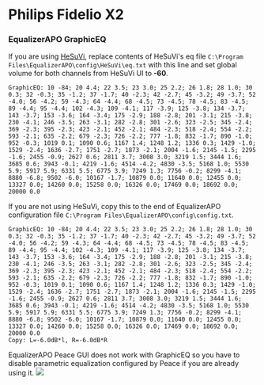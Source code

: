 # Philips Fidelio X2
### EqualizerAPO GraphicEQ
If you are using [HeSuVi](https://sourceforge.net/projects/hesuvi/), replace contents of HeSuVi's eq file `C:\Program Files\EqualizerAPO\config\HeSuVi\eq.txt` with this line and set global volume for both channels from HeSuVi UI to **-60**.
```
GraphicEQ: 10 -84; 20 4.4; 22 3.5; 23 3.0; 25 2.2; 26 1.8; 28 1.0; 30 0.3; 32 -0.3; 35 -1.2; 37 -1.7; 40 -2.3; 42 -2.7; 45 -3.2; 49 -3.7; 52 -4.0; 56 -4.2; 59 -4.3; 64 -4.4; 68 -4.5; 73 -4.5; 78 -4.5; 83 -4.5; 89 -4.4; 95 -4.4; 102 -4.3; 109 -4.1; 117 -3.9; 125 -3.8; 134 -3.7; 143 -3.7; 153 -3.6; 164 -3.4; 175 -2.9; 188 -2.8; 201 -3.1; 215 -3.8; 230 -4.1; 246 -3.5; 263 -3.1; 282 -2.8; 301 -2.6; 323 -2.5; 345 -2.4; 369 -2.3; 395 -2.3; 423 -2.1; 452 -2.1; 484 -2.3; 518 -2.4; 554 -2.2; 593 -2.1; 635 -2.2; 679 -2.3; 726 -2.2; 777 -1.8; 832 -1.7; 890 -1.0; 952 -0.3; 1019 0.1; 1090 0.6; 1167 1.4; 1248 1.2; 1336 0.3; 1429 -1.0; 1529 -2.4; 1636 -2.7; 1751 -2.7; 1873 -2.1; 2004 -1.6; 2145 -1.5; 2295 -1.6; 2455 -0.9; 2627 0.6; 2811 3.7; 3008 3.0; 3219 1.5; 3444 1.6; 3685 0.6; 3943 -0.1; 4219 -1.6; 4514 -4.2; 4830 -3.5; 5168 1.0; 5530 5.9; 5917 5.9; 6331 5.5; 6775 3.9; 7249 1.3; 7756 -0.2; 8299 -4.1; 8880 -6.8; 9502 -6.0; 10167 -1.7; 10879 0.0; 11640 0.0; 12455 0.0; 13327 0.0; 14260 0.0; 15258 0.0; 16326 0.0; 17469 0.0; 18692 0.0; 20000 0.0
```
If you are not using HeSuVi, copy this to the end of EqualizerAPO configuration file `C:\Program Files\EqualizerAPO\config\config.txt`.
```
GraphicEQ: 10 -84; 20 4.4; 22 3.5; 23 3.0; 25 2.2; 26 1.8; 28 1.0; 30 0.3; 32 -0.3; 35 -1.2; 37 -1.7; 40 -2.3; 42 -2.7; 45 -3.2; 49 -3.7; 52 -4.0; 56 -4.2; 59 -4.3; 64 -4.4; 68 -4.5; 73 -4.5; 78 -4.5; 83 -4.5; 89 -4.4; 95 -4.4; 102 -4.3; 109 -4.1; 117 -3.9; 125 -3.8; 134 -3.7; 143 -3.7; 153 -3.6; 164 -3.4; 175 -2.9; 188 -2.8; 201 -3.1; 215 -3.8; 230 -4.1; 246 -3.5; 263 -3.1; 282 -2.8; 301 -2.6; 323 -2.5; 345 -2.4; 369 -2.3; 395 -2.3; 423 -2.1; 452 -2.1; 484 -2.3; 518 -2.4; 554 -2.2; 593 -2.1; 635 -2.2; 679 -2.3; 726 -2.2; 777 -1.8; 832 -1.7; 890 -1.0; 952 -0.3; 1019 0.1; 1090 0.6; 1167 1.4; 1248 1.2; 1336 0.3; 1429 -1.0; 1529 -2.4; 1636 -2.7; 1751 -2.7; 1873 -2.1; 2004 -1.6; 2145 -1.5; 2295 -1.6; 2455 -0.9; 2627 0.6; 2811 3.7; 3008 3.0; 3219 1.5; 3444 1.6; 3685 0.6; 3943 -0.1; 4219 -1.6; 4514 -4.2; 4830 -3.5; 5168 1.0; 5530 5.9; 5917 5.9; 6331 5.5; 6775 3.9; 7249 1.3; 7756 -0.2; 8299 -4.1; 8880 -6.8; 9502 -6.0; 10167 -1.7; 10879 0.0; 11640 0.0; 12455 0.0; 13327 0.0; 14260 0.0; 15258 0.0; 16326 0.0; 17469 0.0; 18692 0.0; 20000 0.0
Copy: L=-6.0dB*l, R=-6.0dB*R
```
EqualizerAPO Peace GUI does not work with GraphicEQ so you have to disable parametric equalization configured by Peace if you are already using it.
![](https://raw.githubusercontent.com/jaakkopasanen/AutoEq/master/results/SBAF-Serious/innerfidelity/onear/Philips%20Fidelio%20X2/Philips%20Fidelio%20X2.png)
